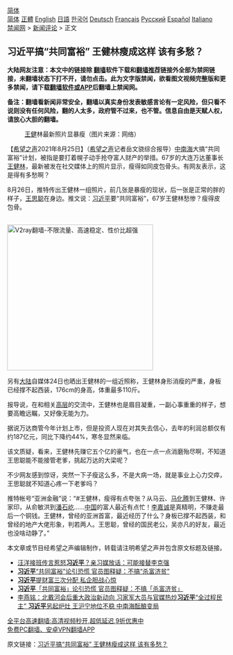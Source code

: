  <!-- 面包屑导航 --> <div class="breadcrumb"><!-- GTranslate: https://gtranslate.io/ -->  <div class="switcher notranslate">  <div class="selected">  <a href="#" onclick="return false;"> 简体</a>  </div>  <div class="option">  <a href="https://www.bannedbook.org" onclick="doGTranslate('zh-CN|zh-CN');jQuery('div.switcher div.selected a').html(jQuery(this).html());return false;" title="简体中文" class="nturl selected"> 简体</a>  <a href="https://www.bannedbook.org/zh-tw/" onclick="doGTranslate('zh-CN|zh-TW');jQuery('div.switcher div.selected a').html(jQuery(this).html());return false;" title="繁體中文" class="nturl"> 正體</a>  <a href="https://www.bannedbook.org/en/" onclick="doGTranslate('zh-CN|en');jQuery('div.switcher div.selected a').html(jQuery(this).html());return false;" title="English" class="nturl"> English</a>  <a href="https://www.bannedbook.org/ja/" onclick="doGTranslate('zh-CN|ja');jQuery('div.switcher div.selected a').html(jQuery(this).html());return false;" title="日本語" class="nturl"> 日語</a>  <a href="https://www.bannedbook.org/ko/" onclick="doGTranslate('zh-CN|ko');jQuery('div.switcher div.selected a').html(jQuery(this).html());return false;" title="한국어" class="nturl"> 한국어</a>  <a href="https://www.bannedbook.org/de/" onclick="doGTranslate('zh-CN|de');jQuery('div.switcher div.selected a').html(jQuery(this).html());return false;" title="Deutsch" class="nturl"> Deutsch</a>  <a href="https://www.bannedbook.org/fr/" onclick="doGTranslate('zh-CN|fr');jQuery('div.switcher div.selected a').html(jQuery(this).html());return false;" title="Français" class="nturl"> Français</a>  <a href="https://www.bannedbook.org/ru/" onclick="doGTranslate('zh-CN|ru');jQuery('div.switcher div.selected a').html(jQuery(this).html());return false;" title="Русский" class="nturl"> Русский</a>  <a href="https://www.bannedbook.org/es/" onclick="doGTranslate('zh-CN|es');jQuery('div.switcher div.selected a').html(jQuery(this).html());return false;" title="Español" class="nturl"> Español</a>  <a href="https://www.bannedbook.org/it/" onclick="doGTranslate('zh-CN|it');jQuery('div.switcher div.selected a').html(jQuery(this).html());return false;" title="Italiano" class="nturl"> Italiano</a>  </div>  </div>      <div class='breadcrumb-sub'><!-- Breadcrumb NavXT 6.3.0 --> <a href="https://www.bannedbook.org/" class="home">禁闻网</a> &gt; <a href="https://www.bannedbook.org/bnews/comments/" class="category">新闻评论</a> &gt; 正文</div></div><h2>习近平搞“共同富裕” 王健林瘦成这样 该有多愁？</h2> <p class="notice"><b>大陆网友注意：本文中的链接除 <a href="https://github.com/bannedbook/fanqiang" >翻墙</a>软件下载和<a href="https://github.com/killgcd/justmysocks/blob/master/README.md">翻墙推荐</a>链接外全部为禁网链接，未翻墙状态下打不开，请勿点击。此为文字版禁闻，欲看图文视频完整版和更多禁闻，请下载<a href="https://github.com/bannedbook/fanqiang">翻墙软件或APP</a>后翻墙上禁闻网。</p><p>备注：翻墙看新闻非常安全，翻墙以真实身份发表敏感言论有一定风险，但只看不说则没有任何风险，翻的人太多，政府管不过来，也不管。信息自由是天赋人权，请放心大胆的翻墙。</b></p>  <div class="entry"> <figure> <p><figcaption><a href="https://www.bannedbook.org/bnews/tag/%e7%8e%8b%e5%81%a5/" class="st_tag internal_tag" rel="tag" title="标签 王健 下的日志">王健</a>林最新照片显暴瘦（图片来源：网络）</figcaption></figure> <p>【<span class='wp_keywordlink_affiliate'><a href="https://www.soundofhope.org" title="希望之声" target="_blank">希望之声</a></span>2021年8月25日】（<a href="https://www.bannedbook.org/bnews/tag/%e5%b8%8c%e6%9c%9b%e4%b9%8b%e5%a3%b0/" class="st_tag internal_tag" rel="tag" title="标签 希望之声 下的日志">希望之声</a>记者岳文骁综合报导）<a href="https://www.bannedbook.org/bnews/tag/%e4%b8%ad%e5%8d%97%e6%b5%b7/" class="st_tag internal_tag" rel="tag" title="标签 中南海 下的日志">中南海</a>大搞“共同富裕”计划，被指是要打着幌子动手抢夺富人财产的举措。67岁的大连万达董事长<a href="https://www.bannedbook.org/bnews/tag/%e7%8e%8b%e5%81%a5%e6%9e%97/" class="st_tag internal_tag" rel="tag" title="标签 王健林 下的日志">王健林</a>，最新被发在社交媒体上的照片显示，瘦得如同皮包骨头。有网友表示，这是得有多愁啊？</p> <p>8月26日，推特传出王健林一组照片，前几张是暴瘦的现状，后一张是正常的胖的样子，<a href="https://www.bannedbook.org/bnews/tag/%e7%8e%8b%e6%80%9d%e8%81%aa/" class="st_tag internal_tag" rel="tag" title="标签 王思聪 下的日志">王思聪</a>在身边。推文说：<a href="https://www.bannedbook.org/bnews/tag/%e4%b9%a0%e8%bf%91%e5%b9%b3/" class="st_tag internal_tag" rel="tag" title="标签 习近平 下的日志">习近平</a>要“共同富裕”，67岁王健林愁惨？瘦得皮包骨。</p> <p><br/><a href="https://github.com/bannedbook/fanqiang/wiki/V2ray%E6%9C%BA%E5%9C%BA"><img src="https://raw.githubusercontent.com/bannedbook/fanqiang/master/v2ss/images/v2free.jpg" width="336" alt="V2ray翻墙-不限流量、高速稳定、性价比超强"></a><br/></p>  <p>另有<span class='wp_keywordlink_affiliate'><a href="https://www.bannedbook.org/" title="大陆" target="_blank">大陆</a></span>自媒体24日也晒出王健林的一组近照称，王健林身形消瘦的严重，身板已经撑不起西装，176cm的身高，体重最多110斤。</p> <p>报导说，在和相关<span class='wp_keywordlink_affiliate'><a href="https://www.bannedbook.org/bnews/ccpdope/" title="中共高层内幕" target="_blank">高层</a></span>的交流中，王健林也是眉目凝重，一副心事重重的样子，想要高瞻远瞩，又好像无能为力。</p> <p>据说万达商管今年计划上市，但是投资人现在对其失去信心，去年的利润总额仅有约187亿元，同比下降约44%，寒冬显然来临。</p>  <p>该文质疑，看来，王健林先赚它五个亿的豪气，也在一点一点消磨殆尽啊，不知道王思聪能不能接管老爹，挑起万达的大梁呢？</p> <p>不少网友感到惊讶，突然一下子瘦这么多，不是大病一场，就是事业上心力交瘁，王思聪就不知道心疼一下老爹吗？</p> <p>推特帐号“亚洲金融”说：“#王健林，瘦得有点夸张？从马云、<a href="https://www.bannedbook.org/bnews/tag/%e9%a9%ac%e5%8c%96%e8%85%be/" class="st_tag internal_tag" rel="tag" title="标签 马化腾 下的日志">马化腾</a>到王健林、许家印，从俞敏洪到<a href="https://www.bannedbook.org/bnews/tag/%e6%bd%98%e7%9f%b3%e5%b1%b9/" class="st_tag internal_tag" rel="tag" title="标签 潘石屹 下的日志">潘石屹</a>……<span class='wp_keywordlink_affiliate'><a href="https://www.bannedbook.org/" title="中国" target="_blank">中国</a></span>的富人最近有点忙！<a href="https://www.bannedbook.org/bnews/tag/%e6%9d%8e%e5%98%89%e8%af%9a/" class="st_tag internal_tag" rel="tag" title="标签 李嘉诚 下的日志">李嘉诚</a>是真精明，不赚走最后一个铜钱。王健林，曾经的亚洲首富，最近经历了什么？身板已撑不起西装，和曾经的地产大佬形象，判若两人。王思聪，曾经的国民老公，吴亦凡的好友，最近也没啥动静了。”</p>  <p>本文章或节目经希望之声编辑制作，转载请注明希望之声并包含原文标题及链接。 </p> <ul class='op-related-articles' title='相关阅读'> <li><a href='https://www.bannedbook.org/bnews/comments/20210826/1613756.html' target='_blank'>汪洋接班传言惹怒<b>习近平</b>？亲习媒放话：可能接替李克强</a></li> <li><a href='https://www.bannedbook.org/bnews/headline/20210826/1613725.html' target='_blank'><b>习近平</b>“共同富裕”论引恐慌 官员图释疑：不搞“杀富济贫”</a></li> <li><a href='https://www.bannedbook.org/bnews/bannedvideo/20210826/1613710.html' target='_blank'><b>习近平</b>提财富三次分配 私企胆战心惊</a></li> <li><a href='https://www.bannedbook.org/bnews/headline/20210826/1613708.html' target='_blank'><b>习近平</b>「共同富裕」论引恐慌 官员图释疑：不搞「杀富济贫」</a></li> <li><a href='https://www.bannedbook.org/bnews/comments/20210826/1613657.html' target='_blank'>李燕铭：北戴河会后重大政治新动向 习家军大员与官媒热炒<b>习近平</b>“全过程民主” <b>习近平</b>另起炉灶 王沪宁地位不稳 中南海酝酿变局</a></li> </ul> <p class="texttj"> <a href="https://github.com/bannedbook/fanqiang/wiki/V2ray%E6%9C%BA%E5%9C%BA" target="_blank">全平台高速翻墙:高清视频秒开,超低延迟,9折优惠中</a><br/> <a href="https://github.com/bannedbook/fanqiang/wiki/%E7%A6%81%E9%97%BB%E7%BD%91%E5%AE%89%E5%8D%93%E7%BF%BB%E5%A2%99%E6%96%B0%E9%97%BBAPP" target="_blank">免费PC翻墙、安卓VPN翻墙APP</a></p><p>原文链接：<a class="src_link"  href="https://www.soundofhope.org/post/538955" target="_blank">习近平搞“共同富裕” 王健林瘦成这样 该有多愁？</a></p> <a name='sharetosocial'></a>  <div style="margin-bottom:5px;padding-bottom:5px;clear:both"> <div id="archive-pix-1" class="banner-ads"> <!-- AuctionX Display platform tag START --> <div id="26318x728x90x621x_ADSLOT2" clicktrack="%%CLICK_URL_ESC%%"></div> <!-- AuctionX Display platform tag END --> </div> <div id="archive-pix-2" class="banner-ads"> <!-- AuctionX Display platform tag START --> <div id="26315x300x250x621x_ADSLOT2" clicktrack="%%CLICK_URL_ESC%%"></div> <!-- AuctionX Display platform tag END --> </div> </div>  <div id="archive-pix-1" class="banner-ads"> <!-- AuctionX Display platform tag START --> <div id="26318x728x90x621x_ADSLOT3" clicktrack="%%CLICK_URL_ESC%%"></div> <!-- AuctionX Display platform tag END --> </div> </div><!--END ENTRY--> 
